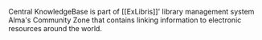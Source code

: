Central KnowledgeBase is part of [[ExLibris]]' library management system Alma's Community Zone that contains linking information to electronic resources around the world.